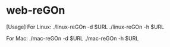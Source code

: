 # web-reGOn

[Usage]
For Linux:
./linux-reGOn -d $URL
./linux-reGOn -h $URL

For Mac:
./mac-reGOn -d $URL
./mac-reGOn -h $URL
